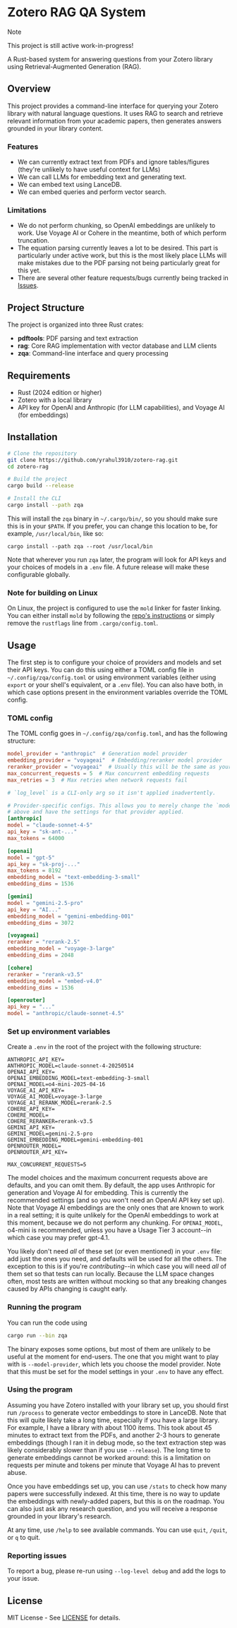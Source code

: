 # Zotero RAG QA System

> [!NOTE]
> This project is still active work-in-progress!

A Rust-based system for answering questions from your Zotero library using Retrieval-Augmented Generation (RAG).

## Overview

This project provides a command-line interface for querying your Zotero library with natural language questions. It uses RAG to search and retrieve relevant information from your academic papers, then generates answers grounded in your library content.

### Features

* We can currently extract text from PDFs and ignore tables/figures (they're unlikely to have useful context for LLMs)
* We can call LLMs for embedding text and generating text.
* We can embed text using LanceDB.
* We can embed queries and perform vector search.

### Limitations

* We do not perform chunking, so OpenAI embeddings are unlikely to work. Use Voyage AI or Cohere in the meantime, both of which perform truncation.
* The equation parsing currently leaves a lot to be desired. This part is particularly under active work, but this is the most likely place LLMs will make mistakes due to the PDF parsing not being particularly great for this yet.
* There are several other feature requests/bugs currently being tracked in [Issues](https://github.com/zotero-rag/zotero-rag/issues).

## Project Structure

The project is organized into three Rust crates:

- **pdftools**: PDF parsing and text extraction
- **rag**: Core RAG implementation with vector database and LLM clients
- **zqa**: Command-line interface and query processing

## Requirements

- Rust (2024 edition or higher)
- Zotero with a local library
- API key for OpenAI and Anthropic (for LLM capabilities), and Voyage AI (for embeddings)

## Installation

```bash
# Clone the repository
git clone https://github.com/yrahul3910/zotero-rag.git
cd zotero-rag

# Build the project
cargo build --release

# Install the CLI
cargo install --path zqa
```

This will install the `zqa` binary in `~/.cargo/bin/`, so you should make sure this is in your `$PATH`. If you prefer, you can change this location to be, for example, `/usr/local/bin`, like so:

```
cargo install --path zqa --root /usr/local/bin
```

Note that wherever you run `zqa` later, the program will look for API keys and your choices of models in a `.env` file. A future release will make these configurable globally.

### Note for building on Linux

On Linux, the project is configured to use the `mold` linker for faster linking. You can either install `mold` by following the [repo's instructions](https://github.com/rui314/mold) or simply remove the `rustflags` line from `.cargo/config.toml`.

## Usage

The first step is to configure your choice of providers and models and set their API keys. You can do this using either a TOML config file in `~/.config/zqa/config.toml` or using environment variables (either using `export` or your shell's equivalent, or a `.env` file). You can also have both, in which case options present in the environment variables override the TOML config.

### TOML config

The TOML config goes in `~/.config/zqa/config.toml`, and has the following structure:

```toml
model_provider = "anthropic"  # Generation model provider
embedding_provider = "voyageai"  # Embedding/reranker model provider
reranker_provider = "voyageai"  # Usually this will be the same as your `embedding_provider`
max_concurrent_requests = 5  # Max concurrent embedding requests
max_retries = 3  # Max retries when network requests fail

# `log_level` is a CLI-only arg so it isn't applied inadvertently.

# Provider-specific configs. This allows you to merely change the `model_provider`
# above and have the settings for that provider applied.
[anthropic]
model = "claude-sonnet-4-5"
api_key = "sk-ant-..."
max_tokens = 64000

[openai]
model = "gpt-5"
api_key = "sk-proj-..."
max_tokens = 8192
embedding_model = "text-embedding-3-small"
embedding_dims = 1536

[gemini]
model = "gemini-2.5-pro"
api_key = "AI..."
embedding_model = "gemini-embedding-001"
embedding_dims = 3072

[voyageai]
reranker = "rerank-2.5"
embedding_model = "voyage-3-large"
embedding_dims = 2048

[cohere]
reranker = "rerank-v3.5"
embedding_model = "embed-v4.0"
embedding_dims = 1536

[openrouter]
api_key = "..."
model = "anthropic/claude-sonnet-4.5"
```

### Set up environment variables

Create a `.env` in the root of the project with the following structure:
```
ANTHROPIC_API_KEY=
ANTHROPIC_MODEL=claude-sonnet-4-20250514
OPENAI_API_KEY=
OPENAI_EMBEDDING_MODEL=text-embedding-3-small
OPENAI_MODEL=o4-mini-2025-04-16
VOYAGE_AI_API_KEY=
VOYAGE_AI_MODEL=voyage-3-large
VOYAGE_AI_RERANK_MODEL=rerank-2.5
COHERE_API_KEY=
COHERE_MODEL=
COHERE_RERANKER=rerank-v3.5
GEMINI_API_KEY=
GEMINI_MODEL=gemini-2.5-pro
GEMINI_EMBEDDING_MODEL=gemini-embedding-001
OPENROUTER_MODEL=
OPENROUTER_API_KEY=

MAX_CONCURRENT_REQUESTS=5
```

The model choices and the maximum concurrent requests above are defaults, and you can omit them. By default, the app uses Anthropic for generation and Voyage AI for embedding. This is currently the recommended settings (and so you won't need an OpenAI API key set up). Note that Voyage AI embeddings are the only ones that are known to work in a real setting; it is quite unlikely for the OpenAI embeddings to work at this moment, because we do not perform any chunking. For `OPENAI_MODEL`, o4-mini is recommended, unless you have a Usage Tier 3 account--in which case you may prefer gpt-4.1.

You likely don't need _all_ of these set (or even mentioned) in your `.env` file: add just the ones you need, and defaults will be used for all the others. The exception to this is if you're _contributing_--in which case you will need _all_ of them set so that tests can run locally. Because the LLM space changes often, most tests are written without mocking so that any breaking changes caused by APIs changing is caught early.

### Running the program

You can run the code using

```bash
cargo run --bin zqa
```

The binary exposes some options, but most of them are unlikely to be useful at the moment for end-users. The one that you might want to play with is `--model-provider`, which lets you choose the model provider. Note that this must be set for the model settings in your `.env` to have any effect.

### Using the program

Assuming you have Zotero installed with your library set up, you should first run `/process` to generate vector embeddings to store in LanceDB. Note that this will quite likely take a long time, especially if you have a large library. For example, I have a library with about 1100 items. This took about 45 minutes to extract text from the PDFs, and another 2-3 hours to generate embeddings (though I ran it in debug mode, so the text extraction step was likely considerably slower than if you use `--release`). The long time to generate embeddings cannot be worked around: this is a limitation on requests per minute and tokens per minute that Voyage AI has to prevent abuse.

Once you have embeddings set up, you can use `/stats` to check how many papers were successfully indexed. At this time, there is no way to update the embeddings with newly-added papers, but this is on the roadmap. You can also just ask any research question, and you will receive a response grounded in your library's research.

At any time, use `/help` to see available commands. You can use `quit`, `/quit`, or `q` to quit.

### Reporting issues

To report a bug, please re-run using `--log-level debug` and add the logs to your issue.

## License

MIT License - See [LICENSE](LICENSE) for details.
